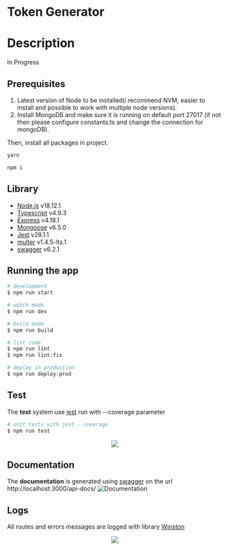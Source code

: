 # Token Generator

<!--<p align="center" width="100%"><img align="center" src="./doc/My%20starter%20kit.png?raw=true" /></p>-->

# Description

In Progress

## Prerequisites

1. Latest version of Node to be installed(i recommend NVM, easier to install and possible to work with multiple node versions).
2. Install MongoDB and make sure it is running on default port 27017 (if not then please configure constants.ts and change the connection for mongoDB).

Then, install all packages in project.

```bash
yarn
```

```bash
npm i
```


## Library

- [Node.js](https://nodejs.org/dist/latest-v18.x/docs/api/) v18.12.1
- [Typescript](https://www.typescriptlang.org/docs/handbook/typescript-from-scratch.html) v4.9.3
- [Express](https://expressjs.com/en/starter/installing.html) v4.18.1
- [Mongoose](https://mongoosejs.com/docs/guide.html) v6.5.0
- [Jest]() v28.1.1
- [multer]() v1.4.5-lts.1
- [swagger]() v6.2.1

## Running the app

```bash
# development
$ npm run start

# watch mode
$ npm run dev

# build mode
$ npm run build

# lint code
$ npm run lint
$ npm run lint:fix

# deploy in production
$ npm run deploy:prod
```

## Test

The **test** system use [jest](https://jestjs.io/docs/getting-started) run with --coverage parameter

```bash
# unit tests with jest --coverage
$ npm run test
```

<p align="center" width="100%"><img align="center" src="./doc/coverage.png?raw=true" /></p>

## Documentation

The **documentation** is generated using [swagger](https://swagger.io/docs/specification/basic-structure/) on the url http://localhost:3000/api-docs/
![Documentation](./doc/Swagger.png?raw=true 'Documentation')

  </p>
</details>

## Logs

All routes and errors messages are logged with library [Winston](https://github.com/winstonjs/winston)

<p align="center" width="100%"><img align="center" src="./doc/logs.png?raw=true" /></p>
